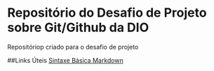 # Repositório do Desafio de Projeto sobre Git/Github da DIO
Repositóriop criado para o desafio de projeto

##Links Úteis
[Sintaxe Básica Markdown](https://www.markdownguide.org/basic-syntax/)

